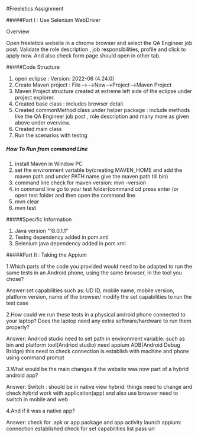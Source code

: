 #Freeletics Assignment 

#####Part I : Use Selenium WebDriver 

Overview
  
 Open freeletics website in a chrome browser and select the QA Engineer job post. Validate the role description , 
 job responsibilities, profile and click to apply now. And also check form page should open in other tab.
 
#####Code Structure
 1. open eclipse : Version: 2022-06 (4.24.0)
 2. Create Maven project : File-->-->New-->Project-->Maven Project
 3. Maven Project structure created at extreme left side of the eclipse under project explorer.
 4. Created base class : includes browser detail.
 5. Created commonMethod class under helper package : include methods like the QA Engineer job post , role description and many more 
 as given above under overview.
 6. Created main class 
 7. Run the scenarios with testng
 
 
 
##### How To Run from command Line
 1. install Maven in Window PC
 2. set the environment variable by(creating MAVEN_HOME and add the maven path and under PATH name give the  maven path till bin)
 3. command line check for maven version: mvn -version
 4. in command line go to your test folder(command cd <test folder path> press enter /or open test folder and then open the command line
 5. mvn clear
 6. mvn test
 
 
 
  
#####Specific Information 
1. Java version "18.0.1.1" 
2. Testng dependency added in pom.xml
3. Selenium java dependency added in pom.xml





#####Part II : Taking the Appium
 
 1.Which parts of the code you provided would need to be adapted to run the same
   tests in an Android phone, using the same browser, in the tool you chose?
   
Answer:set capabilities
such as: UD ID, mobile name, mobile version, platform version, name of the browser/
modify the set capabilities to run the test case 

2.How could we run these tests in a physical android phone connected to your laptop?
Does the laptop need any extra software/hardware to run them properly?

Answer: 
Andriod studio
need to set path in environment variable: such as bin and platform tool(Andriod studio)
need appium
ADB(Android Debug Bridge) this need to check connection is establish with machine and phone
using command prompt

3.What would be the main changes if the website was now part of a hybrid android
app?

Answer:
Switch :
should be in native view
hybrid: things need to change and check
hybrid work with application(app) and also use browser 
need to switch in mobile and web

4.And if it was a native app?

Answer:
check for .apk or app package and app activity
launch appium:
connection established
check for set capabilities list
pass url
  
  